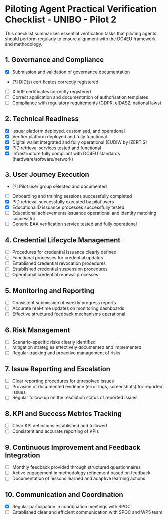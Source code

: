 # Piloting Agent Practical Verification Checklist - UNIBO - Pilot 2

This checklist summarises essential verification tasks that piloting agents should perform regularly to ensure alignment with the DC4EU framework and methodology.

## 1. Governance and Compliance
- [X] Submission and validation of governance documentation
- [?] DID(s) certificates correctly registered
- [ ] X.509 certificates correctly registered
- [ ] Correct application and documentation of authorisation templates
- [ ] Compliance with regulatory requirements (GDPR, eIDAS2, national laws)

## 2. Technical Readiness
- [X] Issuer platform deployed, customised, and operational
- [X] Verifier platform deployed and fully functional
- [X] Digital wallet integrated and fully operational (EUDIW by IZERTIS)
- [X] PID retrieval services tested and functional
- [X] Infrastructure fully compliant with DC4EU standards (hardware/software/network)

## 3. User Journey Execution
- [?] Pilot user group selected and documented
- [ ] Onboarding and training sessions successfully completed
- [X] PID retrieval successfully executed by pilot users
- [X] EducationalID issuance processes successfully tested
- [ ] Educational achievements issuance operational and identity matching successful
- [ ] Generic EAA verification service tested and fully operational

## 4. Credential Lifecycle Management
- [ ] Procedures for credential issuance clearly defined
- [ ] Functional processes for credential updates
- [ ] Established credential revocation procedures
- [ ] Established credential suspension procedures
- [ ] Operational credential renewal processes

## 5. Monitoring and Reporting
- [ ] Consistent submission of weekly progress reports
- [ ] Accurate real-time updates on monitoring dashboards
- [ ] Effective structured feedback mechanisms operational

## 6. Risk Management
- [ ] Scenario-specific risks clearly identified
- [ ] Mitigation strategies effectively documented and implemented
- [ ] Regular tracking and proactive management of risks

## 7. Issue Reporting and Escalation
- [ ] Clear reporting procedures for unresolved issues
- [ ] Provision of documented evidence (error logs, screenshots) for reported issues
- [ ] Regular follow-up on the resolution status of reported issues

## 8. KPI and Success Metrics Tracking
- [ ] Clear KPI definitions established and followed
- [ ] Consistent and accurate reporting of KPIs

## 9. Continuous Improvement and Feedback Integration
- [ ] Monthly feedback provided through structured questionnaires
- [ ] Active engagement in methodology refinement based on feedback
- [ ] Documentation of lessons learned and adaptive learning actions

## 10. Communication and Coordination
- [X] Regular participation in coordination meetings with SPOC
- [ ] Established clear and efficient communication with SPOC and WP5 team